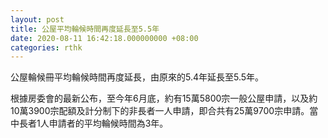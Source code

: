 ```yaml
---
layout: post
title: 公屋平均輪候時間再度延長至5.5年
date: 2020-08-11 16:42:18.000000000 +08:00
categories: rthk
---
```


公屋輪候冊平均輪候時間再度延長，由原來的5.4年延長至5.5年。

根據房委會的最新公布，至今年6月底，約有15萬5800宗一般公屋申請，以及約10萬3900宗配額及計分制下的非長者一人申請，即合共有25萬9700宗申請。當中長者1人申請者的平均輪候時間為3年。
